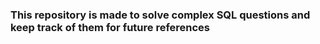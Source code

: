 ### This repository is made to solve complex SQL questions and keep track of them for future references
